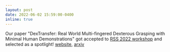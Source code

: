 ```yaml
---
layout: post
date: 2022-06-02 15:59:00-0400
inline: true
---
```


Our paper "DexTransfer: Real World Multi-fingered Dexterous Grasping with Minimal Human Demonstrations" got accepted to [RSS 2022 workshop](https://sites.google.com/nvidia.com/rss2022overlookedinil/papers) and selected as a spotlight! [website](https://sites.google.com/view/dextransfer/home), [arxiv]()